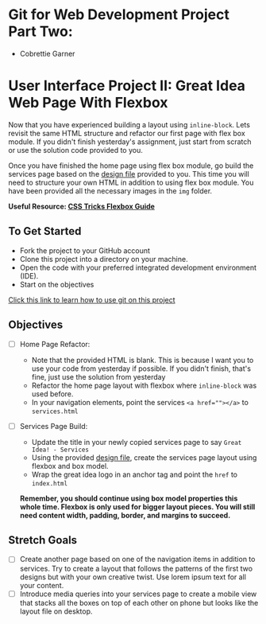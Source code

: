 # Git for Web Development Project Part Two:

- Cobrettie Garner

# User Interface Project II: Great Idea Web Page With Flexbox

Now that you have experienced building a layout using `inline-block`. Lets revisit the same HTML structure and refactor our first page with flex box module. If you didn't finish yesterday's assignment, just start from scratch or use the solution code provided to you.

Once you have finished the home page using flex box module, go build the services page based on the [design file](design-files/services-desktop-design.png) provided to you. This time you will need to structure your own HTML in addition to using flex box module. You have been provided all the necessary images in the `img` folder.

**Useful Resource: [CSS Tricks Flexbox Guide](https://css-tricks.com/snippets/css/a-guide-to-flexbox/)**

## To Get Started

- Fork the project to your GitHub account
- Clone this project into a directory on your machine.
- Open the code with your preferred integrated development environment (IDE).
- Start on the objectives

[Click this link to learn how to use git on this project](https://youtu.be/8UQYTQzzNYM)

## Objectives

- [ ] Home Page Refactor:

  - Note that the provided HTML is blank. This is because I want you to use your code from yesterday if possible. If you didn't finish, that's fine, just use the solution from yesterday
  - Refactor the home page layout with flexbox where `inline-block` was used before.
  - In your navigation elements, point the services `<a href=""></a>` to `services.html`

- [ ] Services Page Build:

  - Update the title in your newly copied services page to say `Great Idea! - Services`
  - Using the provided [design file](design-files/services-desktop-design.png), create the services page layout using flexbox and box model.
  - Wrap the great idea logo in an anchor tag and point the `href` to `index.html`

  **Remember, you should continue using box model properties this whole time. Flexbox is only used for bigger layout pieces. You will still need content width, padding, border, and margins to succeed.**

## Stretch Goals

- [ ] Create another page based on one of the navigation items in addition to services. Try to create a layout that follows the patterns of the first two designs but with your own creative twist. Use lorem ipsum text for all your content.
- [ ] Introduce media queries into your services page to create a mobile view that stacks all the boxes on top of each other on phone but looks like the layout file on desktop.
